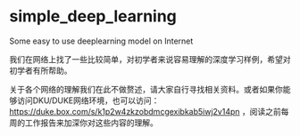 # simple_deep_learning
Some easy to use deeplearning model on Internet

我们在网络上找了一些比较简单，对初学者来说容易理解的深度学习样例，希望对初学者有所帮助。  

关于各个网络的理解我们在此不做赘述，请大家自行寻找相关资料。或者如果你能够访问DKU/DUKE网络环境，也可以访问：https://duke.box.com/s/k1p2w4zkzobdmcgexibkab5iwj2v14pn ，阅读之前每周的工作报告来加深你对这些内容的理解。